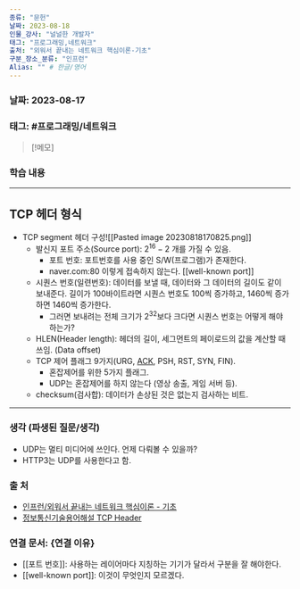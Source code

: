 ```yaml
---
종류: "문헌"
날짜: 2023-08-18
인물_강사: "널널한 개발자"
태그: "프로그래밍,네트워크"
출처: "외워서 끝내는 네트워크 핵심이론-기초"
구분_장소_분류: "인프런"
Alias: "" # 한글/영어
---
```


### 날짜: 2023-08-17

### 태그: #프로그래밍/네트워크

>[!메모]
> 

### 학습 내용
---
## TCP 헤더 형식
- TCP segment 헤더 구성![[Pasted image 20230818170825.png]]
	- 발신지 포트 주소(Source port): $2^{16}-2$ 개를 가질 수 있음.
		- 포트 번호: 포트번호를 사용 중인 S/W(프로그램)가 존재한다.
		- naver.com:80 이렇게 접속하지 않는다. [[well-known port]]
	- 시퀀스 번호(일련번호): 데이터를 보낼 때, 데이터와 그 데이터의 길이도 같이 보내준다. 길이가 100바이트라면 시퀀스 번호도 100씩 증가하고, 1460씩 증가하면 1460씩 증가한다. 
		- 그러면 보내려는 전체 크기가 $2^{32}$보다 크다면 시퀀스 번호는 어떻게 해야 하는가?
	- HLEN(Header length): 헤더의 길이, 세그먼트의 페이로드의 값을 계산할 때 쓰임. (Data offset)
	- TCP 제어 플래그 9가지(URG, [ACK](http://www.ktword.co.kr/test/view/view.php?m_temp1=774&id=843 "확인응답 (Acknowledgement) 이란?  ㅇ 송신 메세지가 정상 수신되었음을, 수신측에서 송신측으로 확인응답하는 것   - 용도 : 오류제어 및 흐름제어를 위해 사용   - 방법 : 통상, 데이터"), PSH, RST, SYN, FIN).
		- 혼잡제어를 위한 5가지 플래그.
		- UDP는 혼잡제어를 하지 않는다 (영상 송출, 게임 서버 등).
	- checksum(검사합): 데이터가 손상된 것은 없는지 검사하는 비트.

---
### 생각 (파생된 질문/생각)
- UDP는 멀티 미디어에 쓰인다. 언제 다뤄볼 수 있을까?
- HTTP3는 UDP를 사용한다고 함.
### 출 처
- [인프런/외워서 끝내는 네트워크 핵심이론 - 기초 ](https://www.inflearn.com/course/%EB%84%A4%ED%8A%B8%EC%9B%8C%ED%81%AC-%ED%95%B5%EC%8B%AC%EC%9D%B4%EB%A1%A0-%EA%B8%B0%EC%B4%88/dashboard)
- [정보통신기술용어해설 TCP Header](http://www.ktword.co.kr/test/view/view.php?m_temp1=1889)

### 연결 문서: {연결 이유}
- [[포트 번호]]: 사용하는 레이어마다 지칭하는 기기가 달라서 구분을 잘 해야한다.
- [[well-known port]]: 이것이 무엇인지 모르겠다.